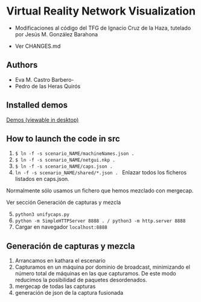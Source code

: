 # Virtual Reality Network Visualization

- Modificaciones al código del TFG de Ignacio Cruz de la Haza, tutelado
por Jesús M. González Barahona

- Ver CHANGES.md

## Authors

- Eva M. Castro Barbero-
- Pedro de las Heras Quirós

## Installed demos

[Demos (viewable in desktop)](https://sarehp.github.io/sarehp/vrnetvis/demos)


## How to launch the code in src

1. ```$ ln -f -s scenario_NAME/machineNames.json .```
2. ```$ ln -f -s scenario_NAME/netgui.nkp .```
3. ```$ ln -f -s scenario_NAME/caps.json .```
4. ```ln -f -s scenario_NAME/shared/*.json . ```
Enlazar todos los ficheros listados en caps.json.

Normalmente sólo usamos un fichero que hemos mezclado con mergecap.

Ver sección Generación de capturas y mezcla

5. ```python3 unifycaps.py ```
6. ```python -m SimpleHTTPServer 8888 . / python3 -m http.server 8888 ```
7. Cargar en navegador ```localhost:8888```

## Generación de capturas y mezcla
1. Arrancamos en kathara el escenario
2. Capturamos en un máquina por dominio de broadcast, minimizando el número total de máquinas en las que capturamos. De este modo reducimos la posibilidad de paquetes desordenados.
3. mergecap de todas las capturas
4. generación de json de la captura fusionada 



